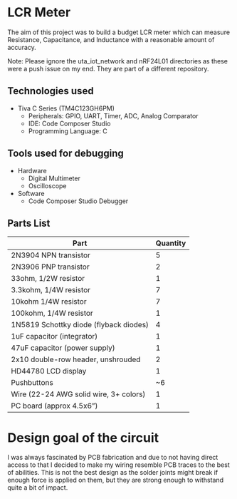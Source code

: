 # LCR Meter

The aim of this project was to build a budget LCR meter which can measure Resistance, Capacitance, and Inductance with a reasonable amount of
accuracy.

Note: Please ignore the uta_iot_network and nRF24L01 directories as these were a push issue on my end. They are part of a different repository.

## Technologies used
- Tiva C Series (TM4C123GH6PM)
  - Peripherals: GPIO, UART, Timer, ADC, Analog Comparator
  - IDE: Code Composer Studio
  - Programming Language: C
  
## Tools used for debugging
- Hardware
  - Digital Multimeter
  - Oscilloscope
- Software
  - Code Composer Studio Debugger


## Parts List
Part | Quantity
---- | --------
2N3904 NPN transistor | 5
2N3906 PNP transistor | 2
33ohm, 1/2W resistor | 1
3.3kohm, 1/4W resistor | 7
10kohm 1/4W resistor | 7
100kohm, 1/4W resistor | 1
1N5819 Schottky diode (flyback diodes) | 4
1uF capacitor (integrator) | 1
47uF capacitor (power supply) | 1
2x10 double-row header, unshrouded | 2
HD44780 LCD display | 1
Pushbuttons | ~6
Wire (22-24 AWG solid wire, 3+ colors) | 1
PC board (approx 4.5x6”) | 1

# Design goal of the circuit
I was always fascinated by PCB fabrication and due to not having direct access to that I decided to make my wiring resemble PCB traces
to the best of abilities. This is not the best design as the solder joints might break if enough force is applied on them, but they are
strong enough to withstand quite a bit of impact.
